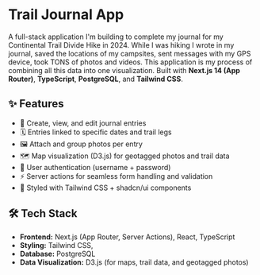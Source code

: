 # Trail Journal App

A full-stack application I'm building to complete my journal for my Continental Trail Divide Hike in 2024. While I was hiking I wrote in my journal, saved the locations of my campsites, sent messages with my GPS device, took TONS of photos and videos. This application is my process of combining all this data into one visualization. Built with **Next.js 14 (App Router)**, **TypeScript**, **PostgreSQL**, and **Tailwind CSS**.

## ✨ Features

- 📖 Create, view, and edit journal entries
- 🗓️ Entries linked to specific dates and trail legs
- 🖼️ Attach and group photos per entry
- 🗺️ Map visualization (D3.js) for geotagged photos and trail data
- 🔐 User authentication (username + password)
- ⚡ Server actions for seamless form handling and validation
- 🎨 Styled with Tailwind CSS + shadcn/ui components

## 🛠️ Tech Stack

- **Frontend:** Next.js (App Router, Server Actions), React, TypeScript
- **Styling:** Tailwind CSS,
- **Database:** PostgreSQL
- **Data Visualization:** D3.js (for maps, trail data, and geotagged photos)
